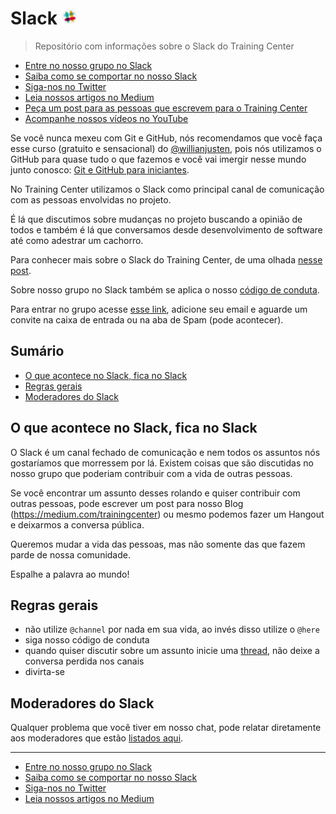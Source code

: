 # Slack <a href="https://ctgroups.herokuapp.com/" title="Acesse nosso Slack" target="_blank"><img src="/img/Slack.png" alt="Acesse nosso Slack" width="25px"></a>

> Repositório com informações sobre o Slack do Training Center

<ul>
  <li><a href="https://ctgroups.herokuapp.com/" target="_blank" title="Entre no nosso grupo no Slack">Entre no nosso grupo no Slack</a></li>
  <li><a href="https://medium.com/trainingcenter/como-se-comportar-no-slack-do-training-center-a3715fb7c00f" target="_blank" title="Saiba como se comportar no nosso Slack">Saiba como se comportar no nosso Slack</a></li>
  <li><a href="https://twitter.com/trainingcentr" target="_blank" title="Siga-nos no Twitter">Siga-nos no Twitter</a></li>
  <li><a href="https://medium.com/trainingcenter" target="_blank" title="Leia nossos artigos no Medium">Leia nossos artigos no Medium</a></li>
  <li><a href="https://bitly.com/quero-post-no-training-center" target="_blank" title="Peça um post para as pessoas que escrevem para o Training Center">Peça um post para as pessoas que escrevem para o Training Center</a></li>
  <li><a href="https://www.youtube.com/c/TrainingCenterChannel" target="_blank" title="Acompanhe nossos vídeos no YouTube">Acompanhe nossos vídeos no YouTube</a></li>
</ul>

Se você nunca mexeu com Git e GitHub, nós recomendamos que você faça esse curso (gratuito e sensacional) do [@willianjusten](https://github.com/willianjusten), pois nós utilizamos o GitHub para quase tudo o que fazemos e você vai imergir nesse mundo junto conosco: [Git e GitHub para iniciantes](https://www.udemy.com/git-e-github-para-iniciantes/).

No Training Center utilizamos o Slack como principal canal de comunicação com as pessoas envolvidas no projeto.

É lá que discutimos sobre mudanças no projeto buscando a opinião de todos e também é lá que conversamos desde desenvolvimento de software até como adestrar um cachorro.

Para conhecer mais sobre o Slack do Training Center, de uma olhada [nesse post](https://medium.com/trainingcenter/como-se-comportar-no-slack-do-training-center-a3715fb7c00f).

Sobre nosso grupo no Slack também se aplica o nosso [código de conduta](https://github.com/training-center/sobre/blob/master/CONDUCT.md).

Para entrar no grupo acesse [esse link](https://ctgroups.herokuapp.com/), adicione seu email e aguarde um convite na caixa de entrada ou na aba de Spam (pode acontecer).

## Sumário

* [O que acontece no Slack, fica no Slack](#o-que-acontece-no-slack-fica-no-slack)
* [Regras gerais](#regras-gerais)
* [Moderadores do Slack](#moderadores-do-slack)

## O que acontece no Slack, fica no Slack

O Slack é um canal fechado de comunicação e nem todos os assuntos nós gostaríamos que morressem por lá. Existem coisas que são discutidas no nosso grupo que poderiam contribuir com a vida de outras pessoas.

Se você encontrar um assunto desses rolando e quiser contribuir com outras pessoas, pode escrever um post para nosso Blog (https://medium.com/trainingcenter) ou mesmo podemos fazer um Hangout e deixarmos a conversa pública.

Queremos mudar a vida das pessoas, mas não somente das que fazem parde de nossa comunidade.

Espalhe a palavra ao mundo!

## Regras gerais

- não utilize `@channel` por nada em sua vida, ao invés disso utilize o `@here`
- siga nosso código de conduta
- quando quiser discutir sobre um assunto inicie uma [thread](https://slackhq.com/threaded-messaging-comes-to-slack-417ffba054bd), não deixe a conversa perdida nos canais
- divirta-se

## Moderadores do Slack

Qualquer problema que você tiver em nosso chat, pode relatar diretamente aos moderadores que estão [listados aqui](https://github.com/training-center/sobre/blob/master/CONDUCT.md).

---

<ul>
  <li><a href="https://ctgroups.herokuapp.com/" target="_blank" title="Entre no nosso grupo no Slack">Entre no nosso grupo no Slack</a></li>
  <li><a href="https://medium.com/trainingcenter/como-se-comportar-no-slack-do-training-center-a3715fb7c00f" target="_blank" title="Saiba como se comportar no nosso Slack">Saiba como se comportar no nosso Slack</a></li>
  <li><a href="https://twitter.com/trainingcentr" target="_blank" title="Siga-nos no Twitter">Siga-nos no Twitter</a></li>
  <li><a href="https://medium.com/trainingcenter" target="_blank" title="Leia nossos artigos no Medium">Leia nossos artigos no Medium</a></li>
</ul>
